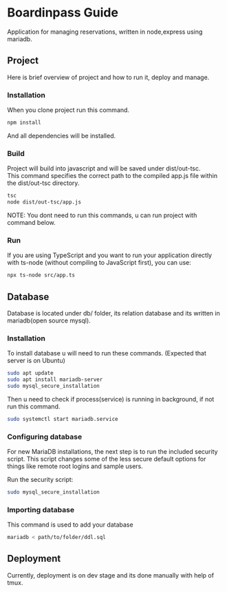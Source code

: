 <h1>Boardinpass Guide</h1>

Application for managing reservations, written in node,express using mariadb.

<h2>Project</h2>

Here is brief overview of project and how to run it, deploy and manage.

<h3>Installation</h3>

When you clone project run this command.<br>

```bash
npm install
```
And all dependencies will be installed.
<h3>Build</h3>
Project will build into javascript and will be saved under dist/out-tsc. <br>
This command specifies the correct path to the compiled app.js file within the dist/out-tsc directory.

```bash
tsc
node dist/out-tsc/app.js
```

NOTE: You dont need to run this commands, u can run project with command below.
<h3>Run</h3>
If you are using TypeScript and you want to run your application directly with ts-node (without compiling to JavaScript first), you can use:

```bash
npx ts-node src/app.ts
```

<h2>Database</h2>

Database is located under db/ folder, its relation database and its written in mariadb(open source mysql).<br>

<h3>Installation</h3>

To install database u will need to run these commands. (Expected that server is on Ubuntu)

```bash 
sudo apt update
sudo apt install mariadb-server
sudo mysql_secure_installation
```

Then u need to check if process(service) is running in background, if not run this command.

```bash
sudo systemctl start mariadb.service
```

<h3>Configuring database</h3>

For new MariaDB installations, the next step is to run the included security script. This script changes some of the less secure default options for things like remote root logins and sample users.

Run the security script:

```bash
sudo mysql_secure_installation
```

<h3>Importing database</h3>

This command is used to add your database

```bash
mariadb < path/to/folder/ddl.sql
```

<h2>Deployment</h2>

Currently, deployment is on dev stage and its done manually with help of tmux.



